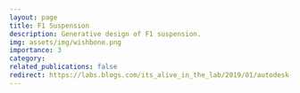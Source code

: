 ```yaml
---
layout: page
title: F1 Suspension
description: Generative design of F1 suspension.
img: assets/img/wishbone.png
importance: 3
category: 
related_publications: false
redirect: https://labs.blogs.com/its_alive_in_the_lab/2019/01/autodesk-gallery-at-autodesk-university-in-las-vegas-engineering-for-formula-1.html
---
```


